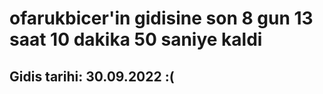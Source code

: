 # ofarukbicer'in gidisine son 8 gun 13 saat 10 dakika 50 saniye kaldi

## Gidis tarihi: 30.09.2022 :(
